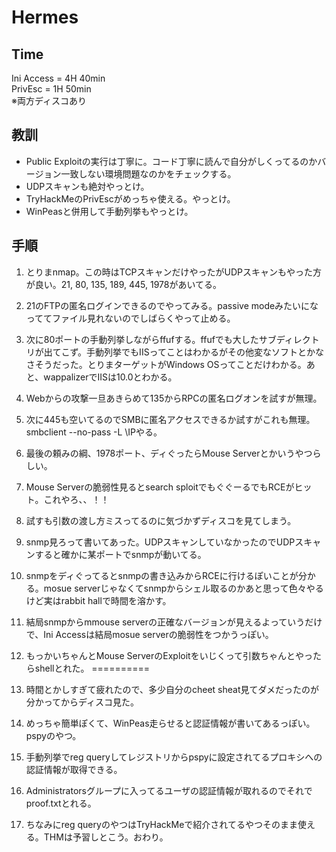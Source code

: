 # Hermes
## Time
Ini Access = 4H 40min  
PrivEsc = 1H 50min  
※両方ディスコあり

## 教訓
- Public Exploitの実行は丁寧に。コード丁寧に読んで自分がしくってるのかバージョン一致しない環境問題なのかをチェックする。
- UDPスキャンも絶対やっとけ。
- TryHackMeのPrivEscがめっちゃ使える。やっとけ。
- WinPeasと併用して手動列挙もやっとけ。

## 手順
1. とりまnmap。この時はTCPスキャンだけやったがUDPスキャンもやった方が良い。21, 80, 135, 189, 445, 1978があいてる。
2. 21のFTPの匿名ログインできるのでやってみる。passive modeみたいになっててファイル見れないのでしばらくやって止める。
3. 次に80ポートの手動列挙しながらffufする。ffufでも大したサブディレクトリが出てこず。手動列挙でもIISってことはわかるがその他変なソフトとかなさそうだった。とりまターゲットがWindows OSってことだけわかる。あと、wappalizerでIISは10.0とわかる。
4. Webからの攻撃一旦あきらめて135からRPCの匿名ログオンを試すが無理。
5. 次に445も空いてるのでSMBに匿名アクセスできるか試すがこれも無理。smbclient --no-pass -L \\IPやる。
6. 最後の頼みの綱、1978ポート、ディぐったらMouse Serverとかいうやつらしい。
7. Mouse Serverの脆弱性見るとsearch sploitでもぐぐーるでもRCEがヒット。これやろ、、！！
8.  試すも引数の渡し方ミスってるのに気づかずディスコを見てしまう。
9. snmp見ろって書いてあった。UDPスキャンしていなかったのでUDPスキャンすると確かに某ポートでsnmpが動いてる。
10. snmpをディぐってるとsnmpの書き込みからRCEに行けるぽいことが分かる。mosue serverじゃなくてsnmpからシェル取るのかあと思って色々やるけど実はrabbit hallで時間を溶かす。
11. 結局snmpからmmouse serverの正確なバージョンが見えるよっていうだけで、Ini Accessは結局mosue serverの脆弱性をつかうっぽい。
12. もっかいちゃんとMouse ServerのExploitをいじくって引数ちゃんとやったらshellとれた。
==========
  
13. 時間とかしすぎて疲れたので、多少自分のcheet sheat見てダメだったのが分かってからディスコ見た。
14. めっちゃ簡単ぽくて、WinPeas走らせると認証情報が書いてあるっぽい。pspyのやつ。
15. 手動列挙でreg queryしてレジストリからpspyに設定されてるプロキシへの認証情報が取得できる。
16. Administratorsグループに入ってるユーザの認証情報が取れるのでそれでproof.txtとれる。
17. ちなみにreg queryのやつはTryHackMeで紹介されてるやつそのまま使える。THMは予習しとこう。おわり。